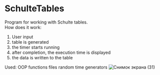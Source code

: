 # SchulteTables

Program for working with Schulte tables.<br>
How does it work:
1) User input
2) table is generated
3) the timer starts running
4) after completion, the execution time is displayed
5) the data is written to the table

Used:
OOP
functions
files
random
time
generators
![Снимок экрана (31)](https://github.com/PhilipKroger/SchulteTables/assets/66637696/75d14dcf-4aea-4f71-9828-d6fa86944d1e)
